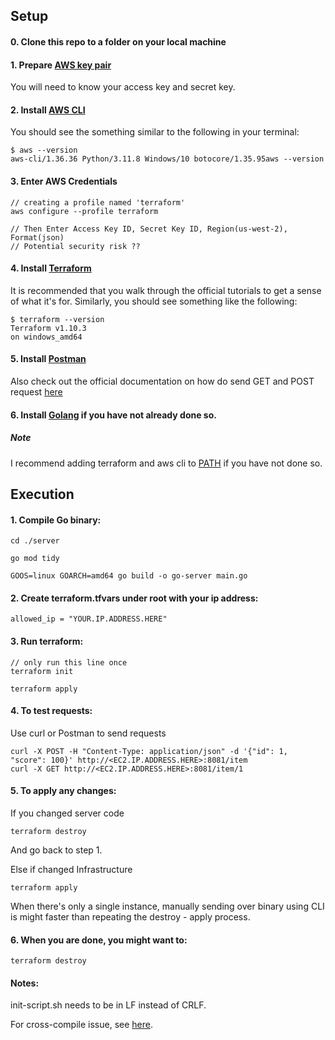 ## Setup

#### 0. Clone this repo to a folder on your local machine


#### 1. Prepare [AWS key pair](https://docs.aws.amazon.com/IAM/latest/UserGuide/access-key-self-managed.html)
You will need to know your access key and secret key.

#### 2. Install [AWS CLI](https://docs.aws.amazon.com/cli/latest/userguide/getting-started-install.html)
You should see the something similar to the following in your terminal:

    $ aws --version
    aws-cli/1.36.36 Python/3.11.8 Windows/10 botocore/1.35.95aws --version

#### 3. Enter AWS Credentials

    // creating a profile named 'terraform'
    aws configure --profile terraform 

    // Then Enter Access Key ID, Secret Key ID, Region(us-west-2), Format(json)
    // Potential security risk ??

#### 4. Install [Terraform](https://developer.hashicorp.com/terraform/install)
It is recommended that you walk through the official tutorials to get a sense of what it's for.
Similarly, you should see something like the following:

    $ terraform --version
    Terraform v1.10.3
    on windows_amd64

#### 5. Install [Postman](https://www.postman.com/downloads/)    
Also check out the official documentation on how do send GET and POST request [here](https://learning.postman.com/docs/getting-started/first-steps/sending-the-first-request/)

#### 6. Install [Golang](https://go.dev/) if you have not already done so.

##### Note
I recommend adding terraform and aws cli to [PATH](https://stackoverflow.com/questions/44272416/how-to-add-a-folder-to-path-environment-variable-in-windows-10-with-screensho) if you have not done so.

## Execution

#### 1. Compile Go binary:

    cd ./server

    go mod tidy

    GOOS=linux GOARCH=amd64 go build -o go-server main.go


#### 2. Create terraform.tfvars under root with your ip address:

    allowed_ip = "YOUR.IP.ADDRESS.HERE"


#### 3. Run terraform:

    // only run this line once
    terraform init

    terraform apply


#### 4. To test requests:
Use curl or Postman to send requests

    curl -X POST -H "Content-Type: application/json" -d '{"id": 1, "score": 100}' http://<EC2.IP.ADDRESS.HERE>:8081/item
    curl -X GET http://<EC2.IP.ADDRESS.HERE>:8081/item/1

#### 5. To apply any changes:
If you changed server code

    terraform destroy

And go back to step 1.

Else if changed Infrastructure

    terraform apply

When there's only a single instance, manually sending over binary using CLI is might faster than repeating the destroy - apply process.

#### 6. When you are done, you might want to:
    
    terraform destroy

#### Notes:

init-script.sh needs to be in LF instead of CRLF.

For cross-compile issue, see [here](https://stackoverflow.com/questions/20829155/how-to-cross-compile-from-windows-to-linux).